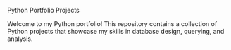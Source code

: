 Python Portfolio Projects

Welcome to my Python portfolio! This repository contains a collection of Python projects that showcase my skills in database design, querying, and analysis.
